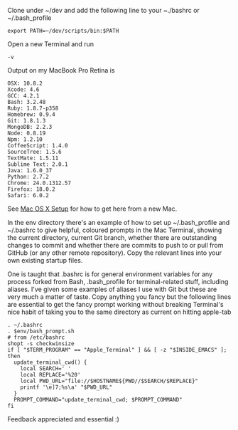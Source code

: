 Clone under ~/dev and add the following line to your ~./bashrc or ~/.bash_profile

    export PATH=~/dev/scripts/bin:$PATH
    
Open a new Terminal and run

    -v
    
Output on my MacBook Pro Retina is

    OSX: 10.8.2
    Xcode: 4.6
    GCC: 4.2.1
    Bash: 3.2.48
    Ruby: 1.8.7-p358
    Homebrew: 0.9.4
    Git: 1.8.1.3
    MongoDB: 2.2.3
    Node: 0.8.19
    Npm: 1.2.10
    CoffeeScript: 1.4.0
    SourceTree: 1.5.6
    TextMate: 1.5.11
    Sublime Text: 2.0.1
    Java: 1.6.0_37
    Python: 2.7.2
    Chrome: 24.0.1312.57
    Firefox: 18.0.2
    Safari: 6.0.2

See [Mac OS X Setup](https://github.com/Bizzby/bizzby/wiki/Mac-OS-X-Setup) for how to get here from a new Mac.

In the env directory there's an example of how to set up ~/.bash_profile and ~/.bashrc to give helpful, coloured prompts in the Mac Terminal, showing the current directory, current Git branch, whether there are outstanding changes to commit and whether there are commits to push to or pull from GitHub (or any other remote repository). Copy the relevant lines into your own existing startup files. 

One is taught that .bashrc is for general environment variables for any process forked from Bash, .bash_profile for terminal-related stuff, including aliases. I've given some examples of aliases I use with Git but these are very much a matter of taste. Copy anything you fancy but the following lines are essential to get the fancy prompt working without breaking Terminal's nice habit of taking you to the same directory as current on hitting apple-tab

    . ~/.bashrc
    . $env/bash_prompt.sh
    # from /etc/bashrc
    shopt -s checkwinsize
    if [ "$TERM_PROGRAM" == "Apple_Terminal" ] && [ -z "$INSIDE_EMACS" ]; then
      update_terminal_cwd() {
        local SEARCH=' '
        local REPLACE='%20'
        local PWD_URL="file://$HOSTNAME${PWD//$SEARCH/$REPLACE}"
        printf '\e]7;%s\a' "$PWD_URL"
      }
      PROMPT_COMMAND="update_terminal_cwd; $PROMPT_COMMAND"
    fi

Feedback appreciated and essential :)